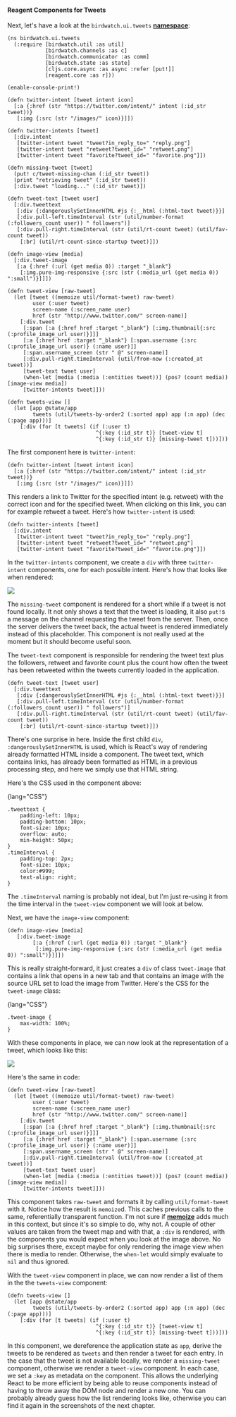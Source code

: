 #### Reagent Components for Tweets

Next, let's have a look at the ````birdwatch.ui.tweets```` **[namespace](https://github.com/matthiasn/BirdWatch/blob/d35684c599c169faa38daf0043a8d6f05848c4a9/Clojure-Websockets/MainApp/src/cljs/birdwatch/ui/tweets.cljs)**:

~~~
(ns birdwatch.ui.tweets
  (:require [birdwatch.util :as util]
            [birdwatch.channels :as c]
            [birdwatch.communicator :as comm]
            [birdwatch.state :as state]
            [cljs.core.async :as async :refer [put!]]
            [reagent.core :as r]))

(enable-console-print!)

(defn twitter-intent [tweet intent icon]
  [:a {:href (str "https://twitter.com/intent/" intent (:id_str tweet))}
   [:img {:src (str "/images/" icon)}]])

(defn twitter-intents [tweet]
  [:div.intent
   [twitter-intent tweet "tweet?in_reply_to=" "reply.png"]
   [twitter-intent tweet "retweet?tweet_id=" "retweet.png"]
   [twitter-intent tweet "favorite?tweet_id=" "favorite.png"]])

(defn missing-tweet [tweet]
  (put! c/tweet-missing-chan (:id_str tweet))
  (print "retrieving tweet" (:id_str tweet))
  [:div.tweet "loading..." (:id_str tweet)])

(defn tweet-text [tweet user]
  [:div.tweettext
   [:div {:dangerouslySetInnerHTML #js {:__html (:html-text tweet)}}]
   [:div.pull-left.timeInterval (str (util/number-format (:followers_count user)) " followers")]
   [:div.pull-right.timeInterval (str (util/rt-count tweet) (util/fav-count tweet))
    [:br] (util/rt-count-since-startup tweet)]])

(defn image-view [media]
  [:div.tweet-image
   [:a {:href (:url (get media 0)) :target "_blank"}
    [:img.pure-img-responsive {:src (str (:media_url (get media 0)) ":small")}]]])

(defn tweet-view [raw-tweet]
  (let [tweet ((memoize util/format-tweet) raw-tweet)
        user (:user tweet)
        screen-name (:screen_name user)
        href (str "http://www.twitter.com/" screen-name)]
    [:div.tweet
     [:span [:a {:href href :target "_blank"} [:img.thumbnail{:src (:profile_image_url user)}]]]
     [:a {:href href :target "_blank"} [:span.username {:src (:profile_image_url user)} (:name user)]]
     [:span.username_screen (str " @" screen-name)]
     [:div.pull-right.timeInterval (util/from-now (:created_at tweet))]
     [tweet-text tweet user]
     (when-let [media (:media (:entities tweet))] (pos? (count media)) [image-view media])
     [twitter-intents tweet]]))

(defn tweets-view []
  (let [app @state/app
        tweets (util/tweets-by-order2 (:sorted app) app (:n app) (dec (:page app)))]
    [:div (for [t tweets] (if (:user t)
                            ^{:key (:id_str t)} [tweet-view t]
                            ^{:key (:id_str t)} [missing-tweet t]))]))
~~~

The first component here is ````twitter-intent````:

~~~
(defn twitter-intent [tweet intent icon]
  [:a {:href (str "https://twitter.com/intent/" intent (:id_str tweet))}
   [:img {:src (str "/images/" icon)}]])
~~~

This renders a link to Twitter for the specified intent (e.g. retweet) with the correct icon and for the specified tweet. When clicking on this link, you can for example retweet a tweet. Here's how ````twitter-intent```` is used:

~~~
(defn twitter-intents [tweet]
  [:div.intent
   [twitter-intent tweet "tweet?in_reply_to=" "reply.png"]
   [twitter-intent tweet "retweet?tweet_id=" "retweet.png"]
   [twitter-intent tweet "favorite?tweet_id=" "favorite.png"]])
~~~

In the ````twitter-intents```` component, we create a ````div```` with three ````twitter-intent```` components, one for each possible intent. Here's how that looks like when rendered:

![](images/intents.png)

The ````missing-tweet```` component is rendered for a short while if a tweet is not found locally. It not only shows a text that the tweet is loading, it also ````put!````s a message on the channel requesting the tweet from the server. Then, once the server delivers the tweet back, the actual tweet is rendered immediately instead of this placeholder. This component is not really used at the moment but it should become useful soon.

The ````tweet-text```` component is responsible for rendering the tweet text plus the followers, retweet and favorite count plus the count how often the tweet has been retweeted within the tweets currently loaded in the application.

~~~
(defn tweet-text [tweet user]
  [:div.tweettext
   [:div {:dangerouslySetInnerHTML #js {:__html (:html-text tweet)}}]
   [:div.pull-left.timeInterval (str (util/number-format (:followers_count user)) " followers")]
   [:div.pull-right.timeInterval (str (util/rt-count tweet) (util/fav-count tweet))
    [:br] (util/rt-count-since-startup tweet)]])
~~~

There's one surprise in here. Inside the first child ````div````, ````:dangerouslySetInnerHTML```` is used, which is React's way of rendering already formatted HTML inside a component. The tweet text, which contains links, has already been formatted as HTML in a previous processing step, and here we simply use that HTML string.

Here's the CSS used in the component above:

{lang="CSS"}
~~~
.tweettext {
    padding-left: 10px;
    padding-bottom: 10px;
    font-size: 10px;
    overflow: auto;
    min-height: 50px;
}
.timeInterval {
    padding-top: 2px;
    font-size: 10px;
    color:#999;
    text-align: right;
}
~~~

The ````.timeInterval```` naming is probably not ideal, but I'm just re-using it from the time interval in the ````tweet-view```` component we will look at below.

Next, we have the ````image-view```` component:

~~~
(defn image-view [media]
   [:div.tweet-image
        [:a {:href (:url (get media 0)) :target "_blank"}
         [:img.pure-img-responsive {:src (str (:media_url (get media 0)) ":small")}]]])
~~~

This is really straight-forward, it just creates a ````div```` of class ````tweet-image```` that contains a link that opens in a new tab and that contains an image with the source URL set to load the image from Twitter. Here's the CSS for the ````tweet-image```` class:

{lang="CSS"}
~~~
.tweet-image {
    max-width: 100%;
}
~~~

With these components in place, we can now look at the representation of a tweet, which looks like this:

![](images/tweet.png)

Here's the same in code:

~~~
(defn tweet-view [raw-tweet]
  (let [tweet ((memoize util/format-tweet) raw-tweet)
        user (:user tweet)
        screen-name (:screen_name user)
        href (str "http://www.twitter.com/" screen-name)]
    [:div.tweet
     [:span [:a {:href href :target "_blank"} [:img.thumbnail{:src (:profile_image_url user)}]]]
     [:a {:href href :target "_blank"} [:span.username {:src (:profile_image_url user)} (:name user)]]
     [:span.username_screen (str " @" screen-name)]
     [:div.pull-right.timeInterval (util/from-now (:created_at tweet))]
     [tweet-text tweet user]
     (when-let [media (:media (:entities tweet))] (pos? (count media)) [image-view media])
     [twitter-intents tweet]]))
~~~

This component takes ````raw-tweet```` and formats it by calling ````util/format-tweet```` with it. Notice how the result is ````memoize````d. This caches previous calls to the same, referentially transparent function. I'm not sure if **[memoize](https://clojuredocs.org/clojure.core/memoize)** adds much in this context, but since it's so simple to do, why not. A couple of other values are taken from the tweet map and with that, a ````:div```` is rendered, with the components you would expect when you look at the image above. No big surprises there, except maybe for only rendering the image view when there is media to render. Otherwise, the ````when-let```` would simply evaluate to ````nil```` and thus ignored.

With the ````tweet-view```` component in place, we can now render a list of them in the the ````tweets-view```` component:

~~~
(defn tweets-view []
  (let [app @state/app
        tweets (util/tweets-by-order2 (:sorted app) app (:n app) (dec (:page app)))]
    [:div (for [t tweets] (if (:user t)
                            ^{:key (:id_str t)} [tweet-view t]
                            ^{:key (:id_str t)} [missing-tweet t]))]))
~~~

In this component, we dereference the application state as ````app````, derive the tweets to be rendered as ````tweets```` and then render a tweet for each entry. In the case that the tweet is not available locally, we render a ````missing-tweet```` component, otherwise we render a ````tweet-view```` component. In each case, we set a ````:key```` as metadata on the component. This allows the underlying React to be more efficient by being able to reuse components instead of having to throw away the DOM node and render a new one. You can probably already guess how the list rendering looks like, otherwise you can find it again in the screenshots of the next chapter.

